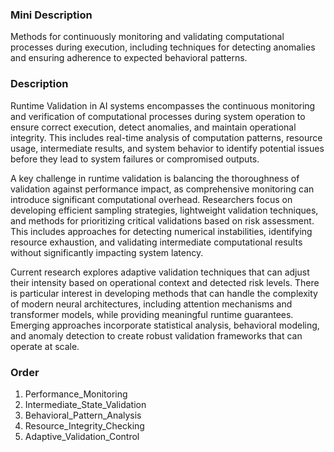### Mini Description

Methods for continuously monitoring and validating computational processes during execution, including techniques for detecting anomalies and ensuring adherence to expected behavioral patterns.

### Description

Runtime Validation in AI systems encompasses the continuous monitoring and verification of computational processes during system operation to ensure correct execution, detect anomalies, and maintain operational integrity. This includes real-time analysis of computation patterns, resource usage, intermediate results, and system behavior to identify potential issues before they lead to system failures or compromised outputs.

A key challenge in runtime validation is balancing the thoroughness of validation against performance impact, as comprehensive monitoring can introduce significant computational overhead. Researchers focus on developing efficient sampling strategies, lightweight validation techniques, and methods for prioritizing critical validations based on risk assessment. This includes approaches for detecting numerical instabilities, identifying resource exhaustion, and validating intermediate computational results without significantly impacting system latency.

Current research explores adaptive validation techniques that can adjust their intensity based on operational context and detected risk levels. There is particular interest in developing methods that can handle the complexity of modern neural architectures, including attention mechanisms and transformer models, while providing meaningful runtime guarantees. Emerging approaches incorporate statistical analysis, behavioral modeling, and anomaly detection to create robust validation frameworks that can operate at scale.

### Order

1. Performance_Monitoring
2. Intermediate_State_Validation
3. Behavioral_Pattern_Analysis
4. Resource_Integrity_Checking
5. Adaptive_Validation_Control
